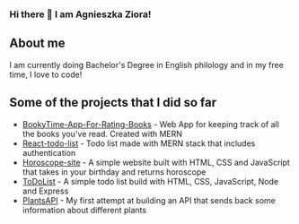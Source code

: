 ### Hi there 👋 I am Agnieszka Ziora!

<!--
**Agaxx02/Agaxx02** is a ✨ _special_ ✨ repository because its `README.md` (this file) appears on your GitHub profile.

Here are some ideas to get you started:

- 🔭 I’m currently working on ...
- 🌱 I’m currently learning ...
- 👯 I’m looking to collaborate on ...
- 🤔 I’m looking for help with ...
- 💬 Ask me about ...
- 📫 How to reach me: ...
- 😄 Pronouns: ...
- ⚡ Fun fact: ...
-->
## About me
I am currently doing Bachelor's Degree in English philology and in my free time, I love to code!

## Some of the projects that I did so far
- [BookyTime-App-For-Rating-Books](https://bookytime-app.herokuapp.com/) - Web App for keeping track of all the books you've read. Created with MERN
- [React-todo-list](https://github.com/Agaxx02/react-todo-list) - Todo list made with MERN stack that includes authentication
- [Horoscope-site](https://capable-longma-f41976.netlify.app) - A simple website built with HTML, CSS and JavaScript that takes in your birthday and returns horoscope
- [ToDoList](https://mytodolist02.herokuapp.com) - A simple todo list build with HTML, CSS, JavaScript, Node and Express
- [PlantsAPI](https://rosliny-api.herokuapp.com) - My first attempt at building an API that sends back some information about different plants


